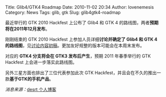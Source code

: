 Title: Glib4/GTK4 Roadmap
Date: 2010-11-02 20:34
Author: lovenemesis
Category: News
Tags: glib, gtk
Slug: glib4gtk4-roadmap

最近举行的 GTK 2010 Hackfest 上公布了 Glib4 和 GTK 4
的路线图，两者**预期将在2011年12月发布**。

刚刚结束的 GTK 2010 Hackfest 上参加人员详细**讨论并确定了 Glib4 和 GTK 4
的路线图**，见[讨论内容初稿](http://live.gnome.org/Hackfests/GTK2010/RoadmapDiscussion)。更加友好规整的版本可能会在本周末发布。

对应的 **GTK4 分支将会在 GTK3 发布后产生**，预期 2011 年春季举行的 GTK
Hackfest 上会进一步落实此路线图。

另外三星方面也排出了三位代表参加此次 GTK
Hackfest，并且会在不久的推出一款**基于GTK的手机产品**。

*消息来源：*[desrt
个人博客](http://blogs.gnome.org/desrt/2010/11/02/gtk-hackfest-summary/)
